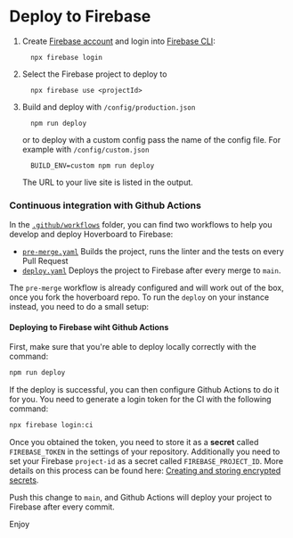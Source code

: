 # Deploy to Firebase

1.  Create [Firebase account](https://console.firebase.google.com) and login into [Firebase CLI](https://firebase.google.com/docs/cli/):

    ```console
      npx firebase login
    ```

1.  Select the Firebase project to deploy to

    ```console
      npx firebase use <projectId>
    ```

1.  Build and deploy with `/config/production.json`

    ```console
      npm run deploy
    ```

    or to deploy with a custom config pass the name of the config file. For example with `/config/custom.json`

    ```console
      BUILD_ENV=custom npm run deploy
    ```

    The URL to your live site is listed in the output.

### Continuous integration with Github Actions

In the [`.github/workflows`](.github/workflows) folder, you can find two workflows to help you develop and deploy Hoverboard to Firebase:

- [`pre-merge.yaml`](.github/workflows/pre-merge.yaml) Builds the project, runs the linter and the tests on every Pull Request
- [`deploy.yaml`](.github/workflows/deploy.yaml) Deploys the project to Firebase after every merge to `main`.

The `pre-merge` workflow is already configured and will work out of the box, once you fork the hoverboard repo.
To run the `deploy` on your instance instead, you need to do a small setup:

#### Deploying to Firebase wiht Github Actions

First, make sure that you're able to deploy locally correctly with the command:

```bash
npm run deploy
```

If the deploy is successful, you can then configure Github Actions to do it for you.
You need to generate a login token for the CI with the following command:

```bash
npx firebase login:ci
```

Once you obtained the token, you need to store it as a **secret** called `FIREBASE_TOKEN` in the settings of your repository. Additionally you need to set your Firebase `project-id` as a secret called `FIREBASE_PROJECT_ID`.
More details on this process can be found here: [Creating and storing encrypted secrets](https://help.github.com/en/actions/configuring-and-managing-workflows/creating-and-storing-encrypted-secrets).

Push this change to `main`, and Github Actions will deploy your project to Firebase after every commit.

Enjoy
